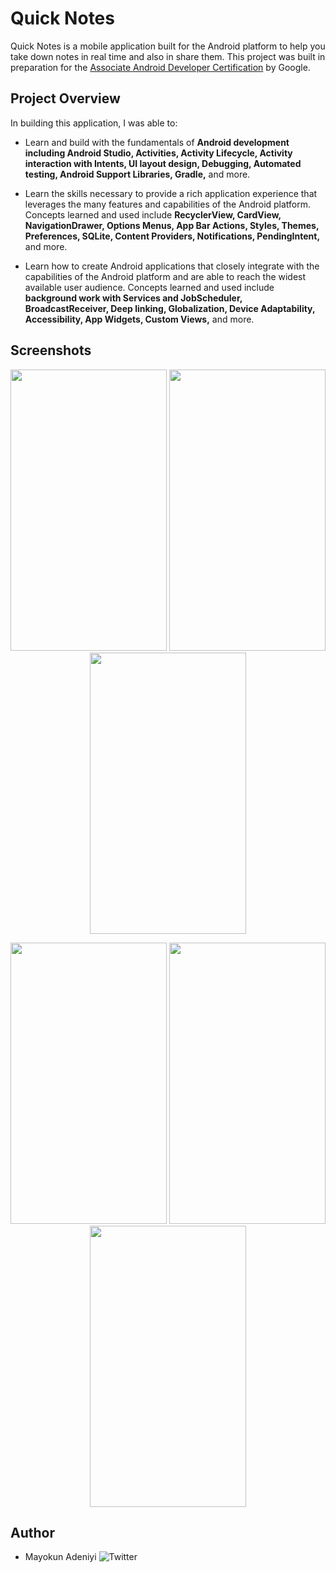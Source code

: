 # Quick Notes
Quick Notes is a mobile application built for the Android platform to help you take down notes in real time and also in share them. This project was built in preparation for the [Associate Android Developer Certification](https://developers.google.com/training/certification/associate-android-developer/#exam-content) by Google.

## Project Overview
In building this application, I was able to:

* Learn and build with the fundamentals of **Android development including Android Studio, Activities, Activity Lifecycle, Activity interaction with Intents, UI layout design, Debugging, Automated testing, Android Support Libraries, Gradle,** and more. 

* Learn the skills necessary to provide a rich application experience that leverages the many features and capabilities of the Android platform. Concepts learned and used include **RecyclerView, CardView, NavigationDrawer, Options Menus, App Bar Actions, Styles, Themes, Preferences, SQLite, Content Providers, Notifications, PendingIntent,** and more.

* Learn how to create Android applications that closely integrate with the capabilities of the Android platform and are able to reach the widest available user audience. Concepts learned and used include **background work with Services and JobScheduler, BroadcastReceiver, Deep linking, Globalization, Device Adaptability, Accessibility, App Widgets, Custom Views,** and more.

## Screenshots
<p align="center"><a><img src="https://github.com/mayokunthefirst/Quick-Notes/blob/master/Screenshots/image6.png?raw=true" width="250" height="450"></a> <a><img src="https://github.com/mayokunthefirst/Quick-Notes/blob/master/Screenshots/image1.png?raw=true" width="250" height="450"></a> <a><img src="https://github.com/mayokunthefirst/Quick-Notes/blob/master/Screenshots/image2.png?raw=true" width="250" height="450"></a></p>
<p align="center"><a><img src="https://github.com/mayokunthefirst/Quick-Notes/blob/master/Screenshots/image3.png?raw=true" width="250" height="450"></a> <a><img src="https://github.com/mayokunthefirst/Quick-Notes/blob/master/Screenshots/image4.png?raw=true" width="250" height="450"></a> <a><img src="https://github.com/mayokunthefirst/Quick-Notes/blob/master/Screenshots/image5.png?raw=true" width="250" height="450"></a></p>

## Author

* Mayokun Adeniyi   ![Twitter](https://img.shields.io/twitter/follow/mayokunadeniyi.svg?style=social)
